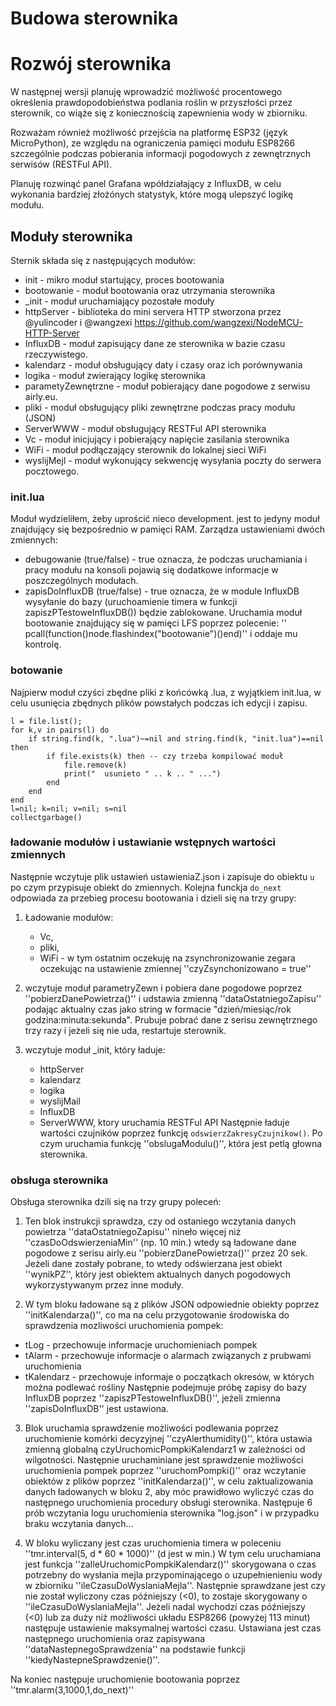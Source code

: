 # Budowa sterownika


# Rozwój sterownika
W następnej wersji planuję wprowadzić możliwość procentowego określenia prawdopodobieństwa podlania roślin w przyszłości przez sterownik, co wiąże się z koniecznością zapewnienia wody w zbiorniku.

Rozważam również możliwość przejścia na platformę ESP32 (język MicroPython), ze względu na ograniczenia pamięci modułu ESP8266 szczególnie podczas pobierania informacji pogodowych z zewnętrznych serwisów (RESTFul API).

Planuję rozwinąć panel Grafana wpółdziałający z InfluxDB, w celu wykonania bardziej złożónych statystyk, które mogą ulepszyć logikę modułu.

## Moduły sterownika
Sternik składa się z następujących modułów:
-   init - mikro moduł startujący, proces bootowania
-   bootowanie - moduł bootowania oraz utrzymania sterownika
-	_init - moduł uruchamiający pozostałe moduły
-	httpServer - biblioteka do mini servera HTTP stworzona przez @yulincoder i @wangzexi https://github.com/wangzexi/NodeMCU-HTTP-Server
-	InfluxDB - moduł zapisujący dane ze sterownika w bazie czasu rzeczywistego.
-	kalendarz - moduł obsługujący daty i czasy oraz ich porównywania
-	logika - moduł zwierający logikę sterownika
-	parametyZewnętrzne - moduł pobierający dane pogodowe z serwisu airly.eu.
-	pliki - moduł obsługujący pliki zewnętrzne podczas pracy modułu (JSON)
-	ServerWWW - moduł obsługujący RESTFul API sterownika
-	Vc - moduł inicjujący i pobierający napięcie zasilania sterownika
-	WiFi - moduł podłączający sterownik do lokalnej sieci WiFi
-	wyslijMejl - moduł wykonujący sekwencję wysyłania poczty do serwera pocztowego.

### init.lua
Moduł wydzieliłem, żeby uprościć nieco development. jest to jedyny moduł znajdujący się bezpośrednio w pamięci RAM. Zarządza ustawieniami dwóch zmiennych:
- debugowanie (true/false) - true oznacza, że podczas uruchamiania i pracy modułu na konsoli pojawią się dodatkowe informacje w poszczególnych modułach.
- zapisDoInfluxDB (true/false) - true oznacza, że w module InfluxDB wysyłanie do bazy (uruchoamienie timera w funkcji zapiszPTestoweInfluxDB()) będzie zablokowane.
Uruchamia moduł bootowanie znajdujący się w pamięci LFS poprzez polecenie:
'' pcall(function()node.flashindex("bootowanie")()end)''
i oddaje mu kontrolę.

### botowanie
Najpierw moduł czyści zbędne pliki z końcówką .lua, z wyjątkiem init.lua, w celu usunięcia zbędnych plików powstałych podczas ich edycji i zapisu.
```
l = file.list();
for k,v in pairs(l) do
    if string.find(k, ".lua")~=nil and string.find(k, "init.lua")==nil then 
        if file.exists(k) then -- czy trzeba kompilować moduł
            file.remove(k)
            print("  usunieto " .. k .. " ...")
        end
    end
end
l=nil; k=nil; v=nil; s=nil
collectgarbage() 
```
### ładowanie modułów i ustawianie wstępnych wartości zmiennych

Następnie wczytuje plik ustawień ustawieniaZ.json i zapisuje do obiektu `u` po czym przypisuje obiekt do zmiennych.
Kolejna funckja `do_next` odpowiada za przebieg procesu bootowania i dzieli się na trzy grupy:
1. Ładowanie modułów:
    - Vc,
    - pliki,
    - WiFi - w tym ostatnim oczekuję na zsynchronizowanie zegara oczekując na ustawienie zmiennej ''czyZsynchonizowano = true''

2. wczytuje moduł parametryZewn i pobiera dane pogodowe poprzez ''pobierzDanePowietrza()'' i udstawia zmienną ''dataOstatniegoZapisu'' podając aktualny czas jako string w formacie "dzień/miesiąc/rok godzina:minuta:sekunda".
Prubuje pobrać dane z serisu zewnętrznego trzy razy i jeżeli się nie uda, restartuje sterownik.

3. wczytuje moduł _init, który ładuje:
    - httpServer
    - kalendarz
    - logika
    - wyslijMail
    - InfluxDB
    - ServerWWW, ktory uruchamia RESTFul API
Następnie ładuje wartości czujników poprzez funkcję `odswierzZakresyCzujnikow()`. Po czym uruchamia funkcję ''obslugaModulu()'', która jest petlą głowna sterownika.

### obsługa sterownika

Obsługa sterownika dzili się na trzy grupy poleceń:
1. Ten blok instrukcji sprawdza, czy od ostaniego wczytania danych powietrza ''dataOstatniegoZapisu'' nineło więcej niż ''czasDoOdswierzeniaMin'' (np. 10 min.) wtedy są ładowane dane pogodowe z serisu airly.eu ''pobierzDanePowietrza()'' przez 20 sek. 
Jeżeli dane zostały pobrane, to wtedy odświerzana jest obiekt ''wynikPZ'', który jest obiektem aktualnych danych pogodowych wykorzystywanym przez inne moduły.

2. W tym bloku ładowane są z plików JSON odpowiednie obiekty poprzez ''initKalendarza()'', co ma na celu przygotowanie środowiska do sprawdzenia mozliwości uruchomienia pompek: 
- tLog - przechowuje informacje uruchomieniach pompek 
- tAlarm - przechowuje informacje o alarmach związanych z prubwami uruchomienia
- tKalendarz - przechowuje informaje o początkach okresów, w których można podlewać rośliny
Następnie podejmuje próbę zapisy do bazy InfluxDB poprzez ''zapiszPTestoweInfluxDB()'', jeżeli zmienna ''zapisDoInfluxDB'' jest ustawiona.

3. Blok uruchamia sprawdzenie możliwości podlewania poprzez uruchomienie komórki decyzyjnej ''czyAlerthumidity()'', która ustawia zmienną globalną czyUruchomicPompkiKalendarz1 w zależności od wilgotności.
Następnie uruchaminiane jest sprawdzenie możliwości uruchomienia pompek poprzez ''uruchomPompki()'' oraz wczytanie obiektów z plików poprzez ''initKalendarza()'', w celu zaktualizowania danych ładowanych w bloku 2, aby móc prawidłowo wyliczyć czas do następnego uruchomienia procedury obsługi sterownika. Następuje 6 prób wczytania logu uruchomienia sterownika "log.json" i w przypadku braku wczytania danych...

4. W bloku wyliczany jest czas uruchomienia timera w poleceniu ''tmr.interval(5, d * 60 * 1000)'' (d jest w min.)
W tym celu uruchamiana jest funkcja ''zaIleUruchomicPompkiKalendarz()'' skorygowana o czas potrzebny do wysłania mejla przypominającego o uzupełnienieniu wody w zbiorniku ''ileCzasuDoWyslaniaMejla''.
Następnie sprawdzane jest czy nie został wyliczony czas późniejszy (<0), to zostaje skorygowany o ''ileCzasuDoWyslaniaMejla''. 
Jeżeli nadal wychodzi czas późniejszy (<0) lub za duży niż możliwości układu ESP8266 (powyżej 113 minut) następuje ustawienie maksymalnej wartości czasu.
Ustawiana jest czas następnego uruchomienia oraz zapisywana ''dataNastepnegoSprawdzenia'' na podstawie funkcji ''kiedyNastepneSprawdzenie()''.

Na koniec następuje uruchomienie bootowania poprzez
''tmr.alarm(3,1000,1,do_next)''
